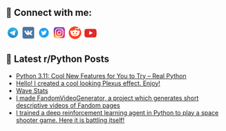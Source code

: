 ## 🔎 Connect with me:
[<img src="https://github.com/bullbesh/bullbesh/blob/main/images/Telegram.png" width="32" height="32" />](https://t.me/bullbesh)
[<img src="https://github.com/bullbesh/bullbesh/blob/main/images/VK.png" width="32" height="32" />](https://vk.com/bullbesh)
[<img src="https://github.com/bullbesh/bullbesh/blob/main/images/Twitter.png" width="32" height="32" />](https://twitter.com/bullbesh1)
[<img src="https://github.com/bullbesh/bullbesh/blob/main/images/Instagram.png" width="32" height="32" />](https://www.instagram.com/bullbesh)
[<img src="https://github.com/bullbesh/bullbesh/blob/main/images/Reddit.png" width="32" height="32" />](https://www.reddit.com/user/bullbesh)
[<img src="https://github.com/bullbesh/bullbesh/blob/main/images/YouTube.png" width="32" height="32" />](https://www.youtube.com/channel/UCtfjRs6uzgq5mfm8S06WTcg)

## 📕 Latest r/Python Posts
<!-- BLOG-POST-LIST:START -->
- [Python 3.11: Cool New Features for You to Try – Real Python](https://www.reddit.com/r/Python/comments/yez0px/python_311_cool_new_features_for_you_to_try_real/)
- [Hello! I created a cool looking Plexus effect. Enjoy!](https://www.reddit.com/r/Python/comments/yey5pl/hello_i_created_a_cool_looking_plexus_effect_enjoy/)
- [Wave Stats](https://www.reddit.com/r/Python/comments/yexxbf/wave_stats/)
- [I made FandomVideoGenerator, a project which generates short descriptive videos of Fandom pages](https://www.reddit.com/r/Python/comments/yeweil/i_made_fandomvideogenerator_a_project_which/)
- [I trained a deep reinforcement learning agent in Python to play a space shooter game. Here it is battling itself!](https://www.reddit.com/r/Python/comments/yewaei/i_trained_a_deep_reinforcement_learning_agent_in/)
<!-- BLOG-POST-LIST:END -->
